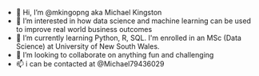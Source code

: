 - 👋 Hi, I’m @mkingopng aka Michael Kingston
- 👀 I’m interested in how data science and machine learning can be used to improve real world business outcomes
- 🌱 I’m currently learning Python, R, SQL. I'm enrolled in an MSc (Data Science) at University of New South Wales.
- 💞️ I’m looking to collaborate on anything fun and challenging
- 📫 i can be contacted at @Michael79436029

<!---
mkingopng/mkingopng is a ✨ special ✨ repository because its `README.md` (this file) appears on your GitHub profile.
You can click the Preview link to take a look at your changes.
--->
